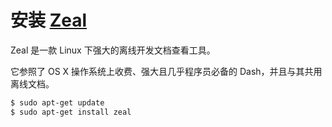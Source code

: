 # 安装 [Zeal](http://zealdocs.org)

Zeal 是一款 Linux 下强大的离线开发文档查看工具。

它参照了 OS X 操作系统上收费、强大且几乎程序员必备的 Dash，并且与其共用离线文档。

```bash
$ sudo apt-get update
$ sudo apt-get install zeal
```
